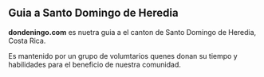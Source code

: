 ## Guia a Santo Domingo de Heredia

**dondeningo.com** es nuetra guia a el canton de Santo Domingo de Heredia, Costa Rica.

Es mantenido por un grupo de volumtarios quenes donan su tiempo y habilidades para el beneficio de nuestra comunidad.


